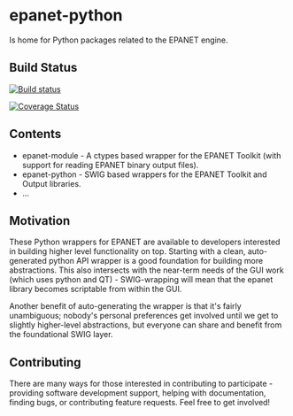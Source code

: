 # epanet-python
Is home for Python packages related to the EPANET engine.


## Build Status
[![Build status](https://ci.appveyor.com/api/projects/status/lrm84lry4p9obwl6/branch/dev?svg=true)](https://ci.appveyor.com/project/michaeltryby/epanet-python/branch/dev)

[![Coverage Status](https://coveralls.io/repos/github/michaeltryby/epanet-python/badge.svg?branch=dev)](https://coveralls.io/github/michaeltryby/epanet-python?branch=dev)


## Contents
* epanet-module - A ctypes based wrapper for the EPANET Toolkit (with support for reading EPANET binary output files).
* epanet-python - SWIG based wrappers for the EPANET Toolkit and Output libraries.
* ...


## Motivation
These Python wrappers for EPANET are available to developers interested in building higher level functionality on top. Starting with a clean, auto-generated python API wrapper is a good foundation for building more abstractions. This also intersects with the near-term needs of the GUI work (which uses python and QT) - SWIG-wrapping will mean that the epanet library becomes scriptable from within the GUI.

Another benefit of auto-generating the wrapper is that it's fairly unambiguous; nobody's personal preferences get involved until we get to slightly higher-level abstractions, but everyone can share and benefit from the foundational SWIG layer.


## Contributing
There are many ways for those interested in contributing to participate - providing software development support, helping with documentation, finding bugs, or contributing feature requests. Feel free to get involved!

